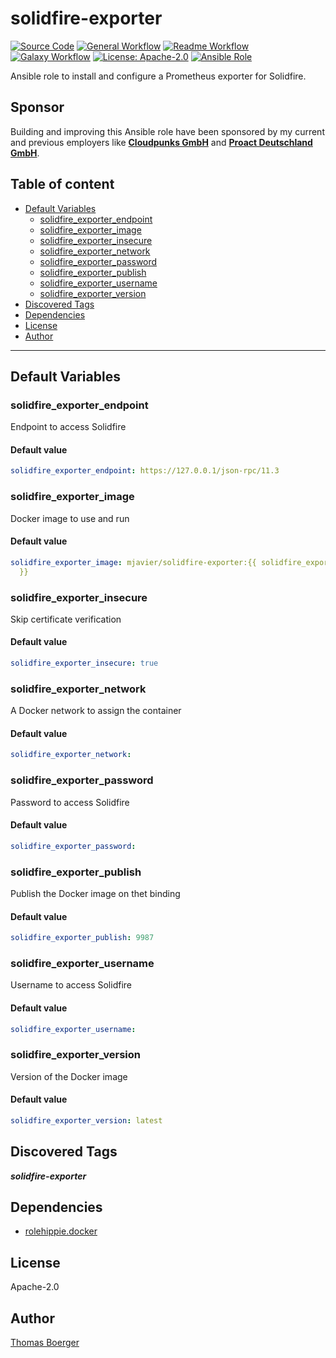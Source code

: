 # solidfire-exporter

[![Source Code](https://img.shields.io/badge/github-source%20code-blue?logo=github&amp;logoColor=white)](https://github.com/rolehippie/solidfire-exporter)
[![General Workflow](https://github.com/rolehippie/solidfire-exporter/actions/workflows/general.yml/badge.svg)](https://github.com/rolehippie/solidfire-exporter/actions/workflows/general.yml)
[![Readme Workflow](https://github.com/rolehippie/solidfire-exporter/actions/workflows/readme.yml/badge.svg)](https://github.com/rolehippie/solidfire-exporter/actions/workflows/readme.yml)
[![Galaxy Workflow](https://github.com/rolehippie/solidfire-exporter/actions/workflows/galaxy.yml/badge.svg)](https://github.com/rolehippie/solidfire-exporter/actions/workflows/galaxy.yml)
[![License: Apache-2.0](https://img.shields.io/github/license/rolehippie/solidfire-exporter)](https://github.com/rolehippie/solidfire-exporter/blob/master/LICENSE)
[![Ansible Role](https://img.shields.io/badge/role-rolehippie.solidfire-exporter-blue)](https://galaxy.ansible.com/rolehippie/solidfire_exporter)

Ansible role to install and configure a Prometheus exporter for Solidfire.

## Sponsor

Building and improving this Ansible role have been sponsored by my current and previous employers like **[Cloudpunks GmbH](https://cloudpunks.de)** and **[Proact Deutschland GmbH](https://www.proact.eu)**.

## Table of content

- [Default Variables](#default-variables)
  - [solidfire_exporter_endpoint](#solidfire_exporter_endpoint)
  - [solidfire_exporter_image](#solidfire_exporter_image)
  - [solidfire_exporter_insecure](#solidfire_exporter_insecure)
  - [solidfire_exporter_network](#solidfire_exporter_network)
  - [solidfire_exporter_password](#solidfire_exporter_password)
  - [solidfire_exporter_publish](#solidfire_exporter_publish)
  - [solidfire_exporter_username](#solidfire_exporter_username)
  - [solidfire_exporter_version](#solidfire_exporter_version)
- [Discovered Tags](#discovered-tags)
- [Dependencies](#dependencies)
- [License](#license)
- [Author](#author)

---

## Default Variables

### solidfire_exporter_endpoint

Endpoint to access Solidfire

#### Default value

```YAML
solidfire_exporter_endpoint: https://127.0.0.1/json-rpc/11.3
```

### solidfire_exporter_image

Docker image to use and run

#### Default value

```YAML
solidfire_exporter_image: mjavier/solidfire-exporter:{{ solidfire_exporter_version
  }}
```

### solidfire_exporter_insecure

Skip certificate verification

#### Default value

```YAML
solidfire_exporter_insecure: true
```

### solidfire_exporter_network

A Docker network to assign the container

#### Default value

```YAML
solidfire_exporter_network:
```

### solidfire_exporter_password

Password to access Solidfire

#### Default value

```YAML
solidfire_exporter_password:
```

### solidfire_exporter_publish

Publish the Docker image on thet binding

#### Default value

```YAML
solidfire_exporter_publish: 9987
```

### solidfire_exporter_username

Username to access Solidfire

#### Default value

```YAML
solidfire_exporter_username:
```

### solidfire_exporter_version

Version of the Docker image

#### Default value

```YAML
solidfire_exporter_version: latest
```

## Discovered Tags

**_solidfire-exporter_**


## Dependencies

- [rolehippie.docker](https://github.com/rolehippie/docker)

## License

Apache-2.0

## Author

[Thomas Boerger](https://github.com/tboerger)
